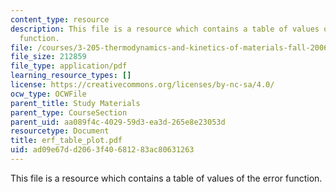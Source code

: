 ```yaml
---
content_type: resource
description: This file is a resource which contains a table of values of the error
  function.
file: /courses/3-205-thermodynamics-and-kinetics-of-materials-fall-2006/ad09e67dd2063f40681283ac80631263_erf_table_plot.pdf
file_size: 212859
file_type: application/pdf
learning_resource_types: []
license: https://creativecommons.org/licenses/by-nc-sa/4.0/
ocw_type: OCWFile
parent_title: Study Materials
parent_type: CourseSection
parent_uid: aa089f4c-4029-59d3-ea3d-265e8e23053d
resourcetype: Document
title: erf_table_plot.pdf
uid: ad09e67d-d206-3f40-6812-83ac80631263
---
```

This file is a resource which contains a table of values of the error function.